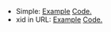 - Simple: [Example](https://patcon.github.io/polis-examples/simple/) [Code.](https://github.com/patcon/polis-examples/tree/master/docs/simple)
- xid in URL: [Example](https://patcon.github.io/polis-examples/xid-in-url/) [Code.](https://github.com/patcon/polis-examples/tree/master/docs/xid-in-url)
